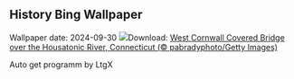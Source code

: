 ## History Bing Wallpaper
Wallpaper date: 2024-09-30
![](https://www.bing.com/th?id=OHR.ConnecticutBridge_EN-US4557226937_UHD.jpg&w=1000)Download: [West Cornwall Covered Bridge over the Housatonic River, Connecticut (© pabradyphoto/Getty Images)](https://www.bing.com/th?id=OHR.ConnecticutBridge_EN-US4557226937_UHD.jpg)

Auto get programm by LtgX
